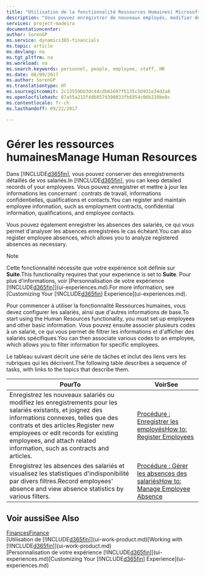 ```yaml
---
title: "Utilisation de la fonctionnalité Ressources Humaines| Microsoft Docs"
description: "Vous pouvez enregistrer de nouveaux employés, modifier des informations sur le personnel existant, et enregistrer et analyser les absences."
services: project-madeira
documentationcenter: 
author: SorenGP
ms.service: dynamics365-financials
ms.topic: article
ms.devlang: na
ms.tgt_pltfrm: na
ms.workload: na
ms.search.keywords: personnel, people, employee, staff, HR
ms.date: 08/09/2017
ms.author: SorenGP
ms.translationtype: HT
ms.sourcegitcommit: 2c13559bb3dc44cdb61697f5135c5b931e34d2a8
ms.openlocfilehash: 87a55a215f4db857d390033fb6954c06b210be8c
ms.contentlocale: fr-ch
ms.lasthandoff: 09/22/2017

---
```

# <a name="manage-human-resources"></a><span data-ttu-id="586b0-103">Gérer les ressources humaines</span><span class="sxs-lookup"><span data-stu-id="586b0-103">Manage Human Resources</span></span>
<span data-ttu-id="586b0-104">Dans [!INCLUDE[d365fin](includes/d365fin_md.md)], vous pouvez conserver des enregistrements détaillés de vos salariés.</span><span class="sxs-lookup"><span data-stu-id="586b0-104">In [!INCLUDE[d365fin](includes/d365fin_md.md)], you can keep detailed records of your employees.</span></span> <span data-ttu-id="586b0-105">Vous pouvez enregistrer et mettre à jour les informations les concernant : contrats de travail, informations confidentielles, qualifications et contacts.</span><span class="sxs-lookup"><span data-stu-id="586b0-105">You can register and maintain employee information, such as employment contracts, confidential information, qualifications, and employee contacts.</span></span>

<span data-ttu-id="586b0-106">Vous pouvez également enregistrer les absences des salariés, ce qui vous permet d'analyser les absences enregistrées le cas échéant.</span><span class="sxs-lookup"><span data-stu-id="586b0-106">You can also register employee absences, which allows you to analyze registered absences as necessary.</span></span>

> [!NOTE]  
> <span data-ttu-id="586b0-107">Cette fonctionnalité nécessite que votre expérience soit définie sur **Suite**.</span><span class="sxs-lookup"><span data-stu-id="586b0-107">This functionality requires that your experience is set to **Suite**.</span></span> <span data-ttu-id="586b0-108">Pour plus d'informations, voir [Personnalisation de votre expérience [!INCLUDE[d365fin](includes/d365fin_md.md)]](ui-experiences.md).</span><span class="sxs-lookup"><span data-stu-id="586b0-108">For more information, see [Customizing Your [!INCLUDE[d365fin](includes/d365fin_md.md)] Experience](ui-experiences.md).</span></span>

<span data-ttu-id="586b0-109">Pour commencer à utiliser la fonctionnalité Ressources humaines, vous devez configurer les salariés, ainsi que d'autres informations de base.</span><span class="sxs-lookup"><span data-stu-id="586b0-109">To start using the Human Resources functionality, you must set up employees and other basic information.</span></span> <span data-ttu-id="586b0-110">Vous pouvez ensuite associer plusieurs codes à un salarié, ce qui vous permet de filtrer les informations et d'afficher des salariés spécifiques.</span><span class="sxs-lookup"><span data-stu-id="586b0-110">You can then associate various codes to an employee, which allows you to filter information for specific employees.</span></span>

<span data-ttu-id="586b0-111">Le tableau suivant décrit une série de tâches et inclut des liens vers les rubriques qui les décrivent.</span><span class="sxs-lookup"><span data-stu-id="586b0-111">The following table describes a sequence of tasks, with links to the topics that describe them.</span></span>

| <span data-ttu-id="586b0-112">Pour</span><span class="sxs-lookup"><span data-stu-id="586b0-112">To</span></span> | <span data-ttu-id="586b0-113">Voir</span><span class="sxs-lookup"><span data-stu-id="586b0-113">See</span></span> |
| --- | --- |
| <span data-ttu-id="586b0-114">Enregistrez les nouveaux salariés ou modifiez les enregistrements pour les salariés existants, et joignez des informations connexes, telles que des contrats et des articles.</span><span class="sxs-lookup"><span data-stu-id="586b0-114">Register new employees or edit records for existing employees, and attach related information, such as contracts and articles.</span></span> |[<span data-ttu-id="586b0-115">Procédure : Enregistrer les employés</span><span class="sxs-lookup"><span data-stu-id="586b0-115">How to: Register Employees</span></span>](hr-how-register-employees.md) |
| <span data-ttu-id="586b0-116">Enregistrez les absences des salariés et visualisez les statistiques d'indisponibilité par divers filtres.</span><span class="sxs-lookup"><span data-stu-id="586b0-116">Record employees' absence and view absence statistics by various filters.</span></span> |[<span data-ttu-id="586b0-117">Procédure : Gérer les absences des salariés</span><span class="sxs-lookup"><span data-stu-id="586b0-117">How to: Manage Employee Absence</span></span>](hr-how-manage-absence.md) |

## <a name="see-also"></a><span data-ttu-id="586b0-118">Voir aussi</span><span class="sxs-lookup"><span data-stu-id="586b0-118">See Also</span></span>
[<span data-ttu-id="586b0-119">Finances</span><span class="sxs-lookup"><span data-stu-id="586b0-119">Finance</span></span>](finance.md)  
<span data-ttu-id="586b0-120">[Utilisation de [!INCLUDE[d365fin](includes/d365fin_md.md)]](ui-work-product.md)</span><span class="sxs-lookup"><span data-stu-id="586b0-120">[Working with [!INCLUDE[d365fin](includes/d365fin_md.md)]](ui-work-product.md)</span></span>  
<span data-ttu-id="586b0-121">[Personnalisation de votre expérience [!INCLUDE[d365fin](includes/d365fin_md.md)]](ui-experiences.md)</span><span class="sxs-lookup"><span data-stu-id="586b0-121">[Customizing Your [!INCLUDE[d365fin](includes/d365fin_md.md)] Experience](ui-experiences.md)</span></span>        

